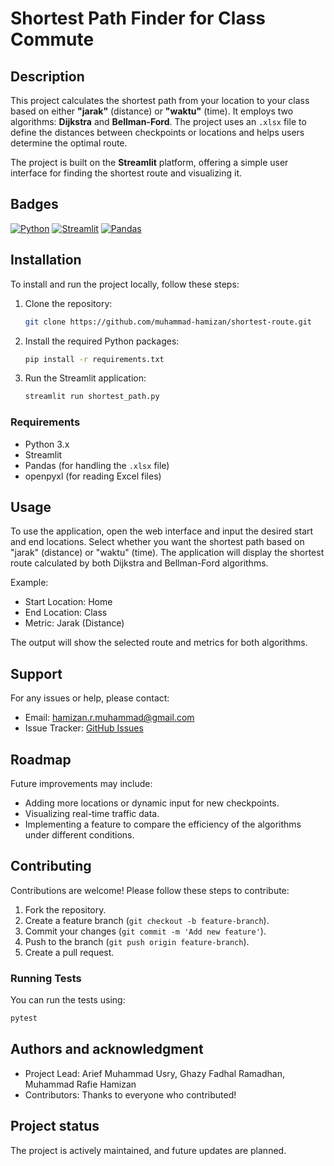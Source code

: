 # Shortest Path Finder for Class Commute

## Description
This project calculates the shortest path from your location to your class based on either **"jarak"** (distance) or **"waktu"** (time). It employs two algorithms: **Dijkstra** and **Bellman-Ford**. The project uses an `.xlsx` file to define the distances between checkpoints or locations and helps users determine the optimal route.

The project is built on the **Streamlit** platform, offering a simple user interface for finding the shortest route and visualizing it.

## Badges
[![Python](https://img.shields.io/badge/python-3.x-blue.svg)](https://www.python.org/)
[![Streamlit](https://img.shields.io/badge/Streamlit-0.89.0-brightgreen.svg)](https://streamlit.io/)
[![Pandas](https://img.shields.io/badge/Pandas-1.3.0-orange.svg)](https://pandas.pydata.org/)

## Installation
To install and run the project locally, follow these steps:

1. Clone the repository:
   ```bash
   git clone https://github.com/muhammad-hamizan/shortest-route.git
   ```

2. Install the required Python packages:
   ```bash
   pip install -r requirements.txt
   ```

3. Run the Streamlit application:
   ```bash
   streamlit run shortest_path.py
   ```

### Requirements
- Python 3.x
- Streamlit
- Pandas (for handling the `.xlsx` file)
- openpyxl (for reading Excel files)

## Usage
To use the application, open the web interface and input the desired start and end locations. Select whether you want the shortest path based on "jarak" (distance) or "waktu" (time). The application will display the shortest route calculated by both Dijkstra and Bellman-Ford algorithms.

Example:
- Start Location: Home
- End Location: Class
- Metric: Jarak (Distance)

The output will show the selected route and metrics for both algorithms.

## Support
For any issues or help, please contact:

- Email: hamizan.r.muhammad@gmail.com
- Issue Tracker: [GitHub Issues](link_to_github_issues)

## Roadmap
Future improvements may include:
- Adding more locations or dynamic input for new checkpoints.
- Visualizing real-time traffic data.
- Implementing a feature to compare the efficiency of the algorithms under different conditions.

## Contributing
Contributions are welcome! Please follow these steps to contribute:

1. Fork the repository.
2. Create a feature branch (`git checkout -b feature-branch`).
3. Commit your changes (`git commit -m 'Add new feature'`).
4. Push to the branch (`git push origin feature-branch`).
5. Create a pull request.

### Running Tests
You can run the tests using:
```bash
pytest
```

## Authors and acknowledgment
- Project Lead: Arief Muhammad Usry, Ghazy Fadhal Ramadhan, Muhammad Rafie Hamizan
- Contributors: Thanks to everyone who contributed!

## Project status
The project is actively maintained, and future updates are planned.
